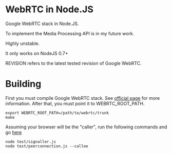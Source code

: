WebRTC in Node.JS
=========================

Google WebRTC stack in Node.JS. 

To implement the Media Processing API is in my future work.

Highly unstable. 

It only works on NodeJS 0.7+

REVISION refers to the latest tested revision of Google WebRTC.

Building
========

First you must compile Google WebRTC stack. See [official page](http://www.webrtc.org/reference/getting-started) for more information.
After that, you must point it to WEBRTC_ROOT_PATH.

	export WEBRTC_ROOT_PATH=/path/to/webrtc/trunk
	make
	
Assuming your browser will be the "caller", run the following commands and go [here](http://127.0.0.1:9999/peerconnection.html)

	node test/signaller.js
	node test/peerconnection.js --callee
